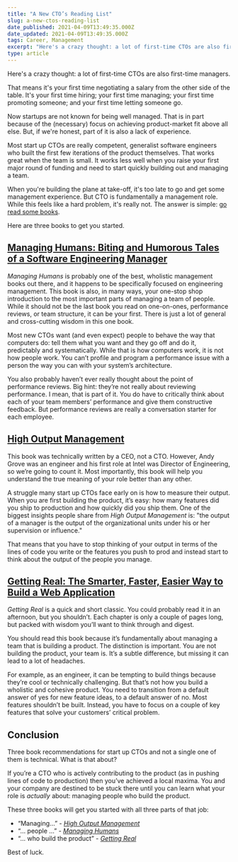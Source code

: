 ```yaml
---
title: "A New CTO’s Reading List"
slug: a-new-ctos-reading-list
date_published: 2021-04-09T13:49:35.000Z
date_updated: 2021-04-09T13:49:35.000Z
tags: Career, Management
excerpt: "Here's a crazy thought: a lot of first-time CTOs are also first-time managers. Here are three book recommendations to help you with your new job. None of them have anything to do with technology."
type: article
---
```


Here's a crazy thought: a lot of first-time CTOs are also first-time managers.

That means it's your first time negotiating a salary from the other side of the table. It's your first time hiring; your first time managing; your first time promoting someone; and your first time letting someone go.

Now startups are not known for being well managed. That is in part because of the (necessary) focus on achieving product-market fit above all else. But, if we're honest, part of it is also a lack of experience.

Most start up CTOs are really competent, generalist software engineers who built the first few iterations of the product themselves. That works great when the team is small. It works less well when you raise your first major round of funding and need to start quickly building out and managing a team.

When you're building the plane at take-off, it's too late to go and get some management experience. But CTO is fundamentally a management role. While this feels like a hard problem, it's really not. The answer is simple: [go read some books](https://zkf.io/learning-to-lead-avoid-incompetence-by-reading-a-lot-2/).

Here are three books to get you started.

## [Managing Humans: Biting and Humorous Tales of a Software Engineering Manager](https://www.amazon.com/Managing-Humans-Humorous-Software-Engineering/dp/1484221575)

*Managing Humans* is probably one of the best, wholistic management books out there, and it happens to be specifically focused on engineering management. This book is also, in many ways, your one-stop shop introduction to the most important parts of managing a team of people. While it should not be the last book you read on one-on-ones, performance reviews, or team structure, it can be your first. There is just a lot of general and cross-cutting wisdom in this one book.

Most new CTOs want (and even expect) people to behave the way that computers do: tell them what you want and they go off and do it, predictably and systematically. While that is how computers work, it is not how people work. You can’t profile and program a performance issue with a person the way you can with your system’s architecture.

You also probably haven’t ever really thought about the point of performance reviews. Big hint: they’re not really about reviewing performance. I mean, that is part of it. You do have to critically think about each of your team members’ performance and give them constructive feedback. But performance reviews are really a conversation starter for each employee.

## [High Output Management](https://www.amazon.com/gp/product/0679762884)

This book was technically written by a CEO, not a CTO. However, Andy Grove was an engineer and his first role at Intel was Director of Engineering, so we’re going to count it. Most importantly, this book will help you understand the true meaning of your role better than any other.

A struggle many start up CTOs face early on is how to measure their output. When you are first building the product, it’s easy: how many features did you ship to production and how quickly did you ship them. One of the biggest insights people share from *High Output Management* is: "the output of a manager is the output of the organizational units under his or her supervision or influence."

That means that you have to stop thinking of your output in terms of the lines of code you write or the features you push to prod and instead start to think about the output of the people you manage.

## [Getting Real: The Smarter, Faster, Easier Way to Build a Web Application](https://www.amazon.com/Getting-Real-Smarter-Successful-Application/dp/0578012812)

*Getting Real* is a quick and short classic. You could probably read it in an afternoon, but you shouldn’t. Each chapter is only a couple of pages long, but packed with wisdom you’ll want to think through and digest.

You should read this book because it’s fundamentally about managing a team that is building a product. The distinction is important. You are not building the product, your team is. It’s a subtle difference, but missing it can lead to a lot of headaches.

For example, as an engineer, it can be tempting to build things because they’re cool or technically challenging. But that’s not how you build a wholistic and cohesive product. You need to transition from a default answer of yes for new feature ideas, to a default answer of no. Most features shouldn’t be built. Instead, you have to focus on a couple of key features that solve your customers’ critical problem.

## Conclusion

Three book recommendations for start up CTOs and not a single one of them is technical. What is that about?

If you’re a CTO who is actively contributing to the product (as in pushing lines of code to production) then you’ve achieved a local maxima. You and your company are destined to be stuck there until you can learn what your role is *actually* about: managing people who build the product.

These three books will get you started with all three parts of that job:

- “Managing…” - [*High Output Management*](https://www.amazon.com/gp/product/0679762884/)
- “… people …” - [*Managing Humans*](https://www.amazon.com/Managing-Humans-Humorous-Software-Engineering/dp/1484221575)
- “… who build the product” - [*Getting Real*](https://www.amazon.com/Getting-Real-Smarter-Successful-Application/dp/0578012812/)

Best of luck.
